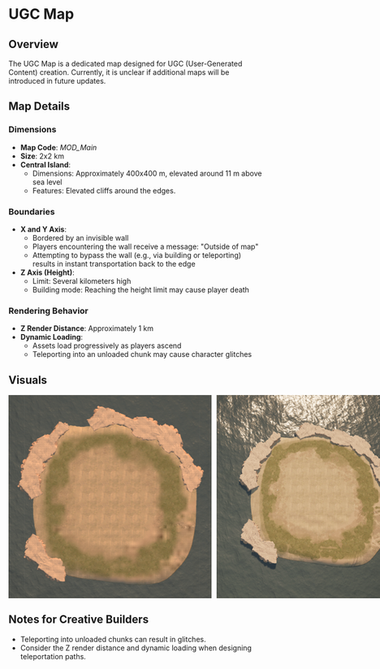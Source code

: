 # UGC Map

## Overview

The UGC Map is a dedicated map designed for UGC (User-Generated Content) creation. Currently, it is unclear if additional maps will be introduced in future updates.

## Map Details

### Dimensions

- **Map Code**: *MOD_Main*
- **Size**: 2x2 km
- **Central Island**:
  - Dimensions: Approximately 400x400 m, elevated around 11 m above sea level
  - Features: Elevated cliffs around the edges.

### Boundaries

- **X and Y Axis**:
  - Bordered by an invisible wall
  - Players encountering the wall receive a message: "Outside of map"
  - Attempting to bypass the wall (e.g., via building or teleporting) results in instant transportation back to the edge
- **Z Axis (Height)**:
  - Limit: Several kilometers high
  - Building mode: Reaching the height limit may cause player death

### Rendering Behavior

- **Z Render Distance**: Approximately 1 km
- **Dynamic Loading**:
  - Assets load progressively as players ascend
  - Teleporting into an unloaded chunk may cause character glitches

## Visuals
<div style="display: flex; gap: 10px;">
  <img src="images/ugcMap.png" alt="UGC Map" style="max-height: 400px;"/>
  <img src="images/ugcMap_gameplay.png" alt="UGC Map Gameplay" style="max-height: 400px;"/>
</div>

## Notes for Creative Builders
- Teleporting into unloaded chunks can result in glitches.
- Consider the Z render distance and dynamic loading when designing teleportation paths.
